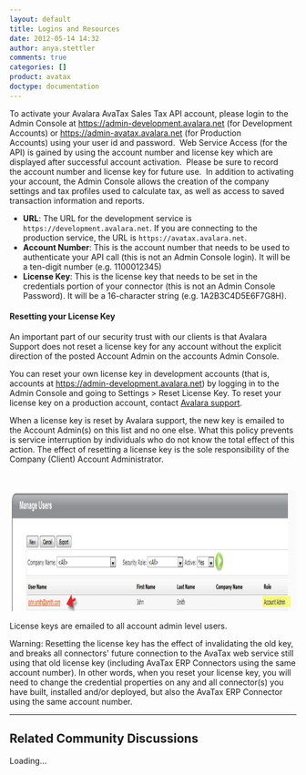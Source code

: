 ```yaml
---
layout: default
title: Logins and Resources
date: 2012-05-14 14:32
author: anya.stettler
comments: true
categories: []
product: avatax
doctype: documentation
---
```

To activate your Avalara AvaTax Sales Tax API account, please login to the Admin Console at <a href="https://admin-development.avalara.net">https://admin-development.avalara.net</a> (for Development Accounts) or <a href="https://admin-avatax.avalara.net">https://admin-avatax.avalara.net</a> (for Production Accounts) using your user id and password.  Web Service Access (for the API) is gained by using the account number and license key which are displayed after successful account activation.  Please be sure to record the account number and license key for future use.  In addition to activating your account, the Admin Console allows the creation of the company settings and tax profiles used to calculate tax, as well as access to saved transaction information and reports.
<ul>
	<li><strong>URL</strong>: The URL for the development service is <code>https://development.avalara.net</code>. If you are connecting to the production service, the URL is <code>https://avatax.avalara.net</code>.</li>
	<li><strong>Account Number</strong>: This is the account number that needs to be used to authenticate your API call (this is not an Admin Console login). It will be a ten-digit number (e.g. 1100012345)</li>
	<li><strong>License Key</strong>: This is the license key that needs to be set in the credentials portion of your connector (this is not an Admin Console Password). It will be a 16-character string (e.g. 1A2B3C4D5E6F7G8H).</li>
</ul>
<h4>Resetting your License Key</h4>
An important part of our security trust with our clients is that Avalara Support does not reset a license key for any account without the explicit direction of the posted Account Admin on the accounts Admin Console.

You can reset your own license key in development accounts (that is, accounts at <a href="https://admin-development.avalara.net">https://admin-development.avalara.net</a>) by logging in to the Admin Console and going to Settings &gt; Reset License Key. To reset your license key on a production account, contact <a href="mailto:support@avalara.com">Avalara support</a>.

When a license key is reset by Avalara support, the new key is emailed to the Account Admin(s) on this list and no one else. What this policy prevents is service interruption by individuals who do not know the total effect of this action. The effect of resetting a license key is the sole responsibility of the Company (Client) Account Administrator.

&nbsp;

<a href="/images/2012/05/resetting-license-key.jpg"><img class=" wp-image-266 " src="/images/2012/05/resetting-license-key.jpg" alt="License keys are emailed to all account admin level users." width="1093" height="214" /></a> 

<div class="caption">License keys are emailed to all account admin level users.</div>

Warning: Resetting the license key has the effect of invalidating the old key, and breaks all connectors' future connection to the AvaTax web service still using that old license key (including AvaTax ERP Connectors using the same account number). In other words, when you reset your license key, you will need to change the credential properties on any and all connector(s) you have built, installed and/or deployed, but also the AvaTax ERP Connector using the same account number.

<hr />

<h2>Related Community Discussions</h2>
<div id="gsfn_list_widget">
<div id="gsfn_content">Loading...</div>
</div>
<script src="https://getsatisfaction.com/avalara/widgets/javascripts/f585970/widgets.js" type="text/javascript"></script><script src="https://getsatisfaction.com/avalara/topics.widget?callback=gsfnTopicsCallback&amp;length=240&amp;limit=5&amp;sort=recently_active&amp;user_defined_code=auth" type="text/javascript"></script>
<div id="getsat-widget-8157"></div>
<script src="https://loader.engage.gsfn.us/loader.js" type="text/javascript"></script><script type="text/javascript">// <![CDATA[
if (typeof GSFN !== "undefined") { GSFN.loadWidget(8157,{"containerId":"getsat-widget-8157"}); }
// ]]></script>
